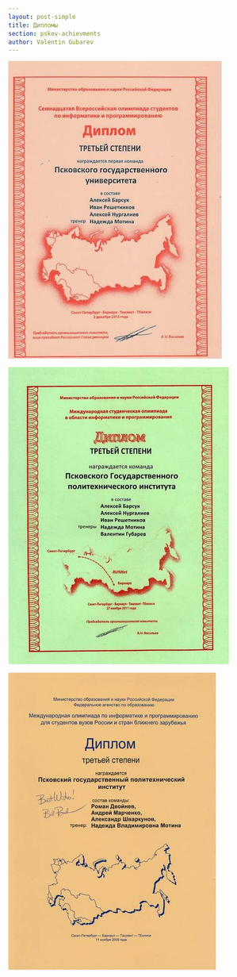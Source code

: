 ```yaml
---
layout: post-simple
title: Дипломы
section: pskov-achievments
author: Valentin Gubarev
---
```


![2012](/img/pskov/2012.jpg)

![2011](/img/pskov/2011.jpg)

![2009](/img/pskov/2009.jpg)
